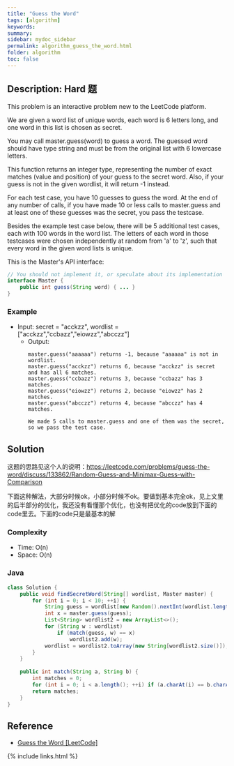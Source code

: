 ```yaml
---
title: "Guess the Word"
tags: [algorithm]
keywords:
summary:
sidebar: mydoc_sidebar
permalink: algorithm_guess_the_word.html
folder: algorithm
toc: false
---
```


## Description: Hard 题
This problem is an interactive problem new to the LeetCode platform.

We are given a word list of unique words, each word is 6 letters long, and one word in this list is chosen as secret.

You may call master.guess(word) to guess a word.  The guessed word should have type string and must be from the original list with 6 lowercase letters.

This function returns an integer type, representing the number of exact matches (value and position) of your guess to the secret word.  Also, if your guess is not in the given wordlist, it will return -1 instead.

For each test case, you have 10 guesses to guess the word. At the end of any number of calls, if you have made 10 or less calls to master.guess and at least one of these guesses was the secret, you pass the testcase.

Besides the example test case below, there will be 5 additional test cases, each with 100 words in the word list.  The letters of each word in those testcases were chosen independently at random from 'a' to 'z', such that every word in the given word lists is unique.

 This is the Master's API interface:
 ```java
 // You should not implement it, or speculate about its implementation
 interface Master {
     public int guess(String word) { ... }
 }
 ```

### Example
* Input: secret = "acckzz", wordlist = ["acckzz","ccbazz","eiowzz","abcczz"]
  * Output: 
    ```
    master.guess("aaaaaa") returns -1, because "aaaaaa" is not in wordlist.
    master.guess("acckzz") returns 6, because "acckzz" is secret and has all 6 matches.
    master.guess("ccbazz") returns 3, because "ccbazz" has 3 matches.
    master.guess("eiowzz") returns 2, because "eiowzz" has 2 matches.
    master.guess("abcczz") returns 4, because "abcczz" has 4 matches.

    We made 5 calls to master.guess and one of them was the secret, so we pass the test case.
    ```

## Solution
这题的思路见这个人的说明：https://leetcode.com/problems/guess-the-word/discuss/133862/Random-Guess-and-Minimax-Guess-with-Comparison

下面这种解法，大部分时候ok，小部分时候不ok。要做到基本完全ok，见上文里的后半部分的优化，我还没有看懂那个优化，也没有把优化的code放到下面的code里去。下面的code只是最基本的解

### Complexity
* Time: O(n)
* Space: O(n)

### Java
```java
class Solution {
    public void findSecretWord(String[] wordlist, Master master) {
        for (int i = 0; i < 10; ++i) {
            String guess = wordlist[new Random().nextInt(wordlist.length)];
            int x = master.guess(guess);
            List<String> wordlist2 = new ArrayList<>();
            for (String w : wordlist)
                if (match(guess, w) == x)
                    wordlist2.add(w);
            wordlist = wordlist2.toArray(new String[wordlist2.size()]);
        }
    }
    
    public int match(String a, String b) {
        int matches = 0;
        for (int i = 0; i < a.length(); ++i) if (a.charAt(i) == b.charAt(i)) matches ++;
        return matches;
    }
}
```

## Reference
* [Guess the Word [LeetCode]](https://leetcode.com/problems/guess-the-word/description/)

{% include links.html %}
